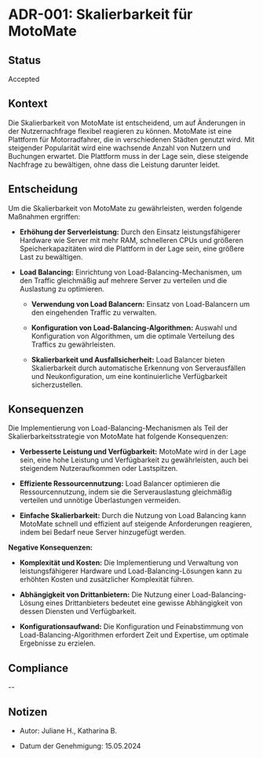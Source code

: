 # ADR-001: Skalierbarkeit für MotoMate 

  

## Status 

Accepted

  

## Kontext 

Die Skalierbarkeit von MotoMate ist entscheidend, um auf Änderungen in der Nutzernachfrage flexibel reagieren zu können. MotoMate ist eine Plattform für Motorradfahrer, die in verschiedenen Städten genutzt wird. Mit steigender Popularität wird eine wachsende Anzahl von Nutzern und Buchungen erwartet. Die Plattform muss in der Lage sein, diese steigende Nachfrage zu bewältigen, ohne dass die Leistung darunter leidet. 

  

## Entscheidung 

Um die Skalierbarkeit von MotoMate zu gewährleisten, werden folgende Maßnahmen ergriffen: 

- **Erhöhung der Serverleistung:** Durch den Einsatz leistungsfähigerer Hardware wie Server mit mehr RAM, schnelleren CPUs und größeren Speicherkapazitäten wird die Plattform in der Lage sein, eine größere Last zu bewältigen. 

- **Load Balancing:** Einrichtung von Load-Balancing-Mechanismen, um den Traffic gleichmäßig auf mehrere Server zu verteilen und die Auslastung zu optimieren. 

  - **Verwendung von Load Balancern:** Einsatz von Load-Balancern  um den eingehenden Traffic zu verwalten. 

  - **Konfiguration von Load-Balancing-Algorithmen:** Auswahl und Konfiguration von Algorithmen, um die optimale Verteilung des Traffics zu gewährleisten. 

  - **Skalierbarkeit und Ausfallsicherheit:** Load Balancer bieten Skalierbarkeit durch automatische Erkennung von Serverausfällen und Neukonfiguration, um eine kontinuierliche Verfügbarkeit sicherzustellen. 

  

## Konsequenzen 

Die Implementierung von Load-Balancing-Mechanismen als Teil der Skalierbarkeitsstrategie von MotoMate hat folgende Konsequenzen: 

- **Verbesserte Leistung und Verfügbarkeit:** MotoMate wird in der Lage sein, eine hohe Leistung und Verfügbarkeit zu gewährleisten, auch bei steigendem Nutzeraufkommen oder Lastspitzen. 

- **Effiziente Ressourcennutzung:** Load Balancer optimieren die Ressourcennutzung, indem sie die Serverauslastung gleichmäßig verteilen und unnötige Überlastungen vermeiden. 

- **Einfache Skalierbarkeit:** Durch die Nutzung von Load Balancing kann MotoMate schnell und effizient auf steigende Anforderungen reagieren, indem bei Bedarf neue Server hinzugefügt werden. 

**Negative Konsequenzen:**  

- **Komplexität und Kosten:** Die Implementierung und Verwaltung von leistungsfähigerer Hardware und Load-Balancing-Lösungen kann zu erhöhten Kosten und zusätzlicher Komplexität führen. 

 - **Abhängigkeit von Drittanbietern:** Die Nutzung einer Load-Balancing-Lösung eines Drittanbieters bedeutet eine gewisse Abhängigkeit von dessen Diensten und Verfügbarkeit. 

 - **Konfigurationsaufwand:** Die Konfiguration und Feinabstimmung von Load-Balancing-Algorithmen erfordert Zeit und Expertise, um optimale Ergebnisse zu erzielen.  
 

 

  

## Compliance 

--

  

## Notizen 

- Autor:  Juliane H., Katharina B.

- Datum der Genehmigung:  15.05.2024

 

